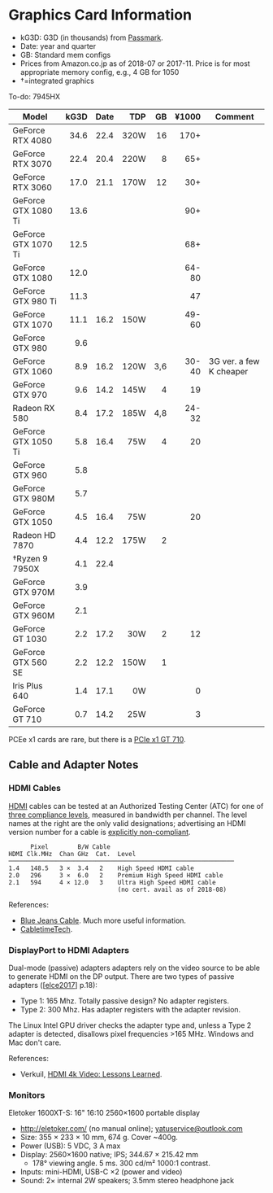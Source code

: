 Graphics Card Information
=========================

- kG3D: G3D (in thousands) from [Passmark].
- Date: year and quarter
- GB: Standard mem configs
- Prices from Amazon.co.jp as of 2018-07 or 2017-11.
  Price is for most appropriate memory config, e.g., 4 GB for 1050
- †=integrated graphics

To-do: 7945HX

| Model                 | kG3D | Date | TDP  |  GB | ¥1000 | Comment
|-----------------------|-----:|------|-----:|----:|------:|-------------------
| GeForce RTX 4080      | 34.6 | 22.4 | 320W |  16 |  170+ |
| GeForce RTX 3070      | 22.4 | 20.4 | 220W |   8 |   65+ |
| GeForce RTX 3060      | 17.0 | 21.1 | 170W |  12 |   30+ |
| GeForce GTX 1080 Ti   | 13.6 |      |      |     |   90+ |
| GeForce GTX 1070 Ti   | 12.5 |      |      |     |   68+ |
| GeForce GTX 1080      | 12.0 |      |      |     | 64-80 |
| GeForce GTX 980  Ti   | 11.3 |      |      |     |   47  |
| GeForce GTX 1070      | 11.1 | 16.2 | 150W |     | 49-60 |
| GeForce GTX 980       |  9.6 |      |      |     |       |
| GeForce GTX 1060      |  8.9 | 16.2 | 120W | 3,6 | 30-40 | 3G ver. a few K cheaper
| GeForce GTX 970       |  9.6 | 14.2 | 145W |   4 |    19 |
| Radeon RX 580         |  8.4 | 17.2 | 185W | 4,8 | 24-32 |
| GeForce GTX 1050 Ti   |  5.8 | 16.4 |  75W |   4 |    20 |
| GeForce GTX 960       |  5.8 |      |      |     |       |
| GeForce GTX 980M      |  5.7 |      |      |     |       |
| GeForce GTX 1050      |  4.5 | 16.4 |  75W |     |    20 |
| Radeon HD 7870        |  4.4 | 12.2 | 175W |   2 |       |
| †Ryzen 9 7950X        |  4.1 | 22.4 |      |     |       |
| GeForce GTX 970M      |  3.9 |      |      |     |       |
| GeForce GTX 960M      |  2.1 |      |      |     |       |
| GeForce GT  1030      |  2.2 | 17.2 |  30W |   2 |    12 |
| GeForce GTX 560 SE    |  2.2 | 12.2 | 150W |   1 |       |
| Iris Plus 640         |  1.4 | 17.1 |   0W |     |     0 |
| GeForce GT   710      |  0.7 | 14.2 |  25W |     |     3 |

PCEe x1 cards are rare, but there is a [PCIe x1 GT 710].

[Passmark]: https://www.videocardbenchmark.net/gpu_list.php
[PCIe x1 GT 710]: http://kakaku.com/item/K0000872584


Cable and Adapter Notes
-----------------------

### HDMI Cables

[HDMI] cables can be tested at an Authorized Testing Center (ATC) for one
of [three compliance levels][se-400122], measured in bandwidth per channel.
The level names at the right are the only valid designations; advertising
an HDMI version number for a cable is [explicitly non-compliant][hdmi-usage].

          Pixel        B/W Cable
    HDMI Clk.MHz  Chan GHz  Cat.  Level
    ──────────────────────────────────────────────────────────────
    1.4   148.5   3 ×  3.4   2    High Speed HDMI cable
    2.0   296     3 ×  6.0   2    Premium High Speed HDMI cable
    2.1   594     4 × 12.0   3    Ultra High Speed HDMI cable
                                  (no cert. avail as of 2018-08)

References:
- [Blue Jeans Cable]. Much more useful information.
- [CabletimeTech].

### DisplayPort to HDMI Adapters

Dual-mode (passive) adapters adapters rely on the video source to be able
to generate HDMI on the DP output. There are two types of passive adapters
([[elce2017]] p.18):
- Type 1: 165 Mhz. Totally passive design? No adapter registers.
- Type 2: 300 Mhz. Has adapter registers with the adapter revision.

The Linux Intel GPU driver checks the adapter type and, unless a Type 2
adapter is detected, disallows pixel frequencies >165 MHz. Windows and Mac
don't care.

References:
- Verkuil, [HDMI 4k Video: Lessons Learned][elce2017].


### Monitors

Eletoker 1600XT-S: 16" 16:10 2560×1600 portable display
- <http://eletoker.com/> (no manual online); <yatuservice@outlook.com>
- Size: 355 × 233 × 10 mm, 674 g. Cover ~400g.
- Power (USB): 5 VDC, 3 A max
- Display: 2560×1600 native; IPS; 344.67 × 215.42 mm
  - 178° viewing angle. 5 ms. 300 cd/m² 1000:1 contrast.
- Inputs: mini-HDMI, USB-C ×2 (power and video)
- Sound: 2× internal 2W speakers; 3.5mm stereo headphone jack



<!-------------------------------------------------------------------->
[Blue Jeans Cable]: https://www.bluejeanscable.com/articles/bad-reasons-to-upgrade-hdmi-cable.htm
[CabletimeTech]: https://www.cabletimetech.com/technology/hdmi-technology/
[HDMI]: https://www.hdmi.org/
[elce2017]: https://events.static.linuxfound.org/sites/events/files/slides/elce2017.pdf
[hdmi-usage]: https://www.hdmi.org/pdf/atlug_faqs/2011_12_20_ATLUG_Q09_UPDATE.PDF
[se-400122]: https://electronics.stackexchange.com/a/400122/15390

